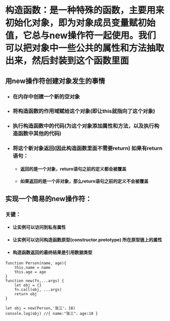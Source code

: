<!--
 * @Description: 
 * @Author: 曹俊
 * @Date: 2022-06-05 19:00:38
 * @LastEditors: 曹俊
 * @LastEditTime: 2022-06-05 20:57:51
-->
# 构造函数：是一种特殊的函数，主要用来初始化对象，即为对象成员变量赋初始值，它总与new操作符一起使用。我们可以把对象中一些公共的属性和方法抽取出来，然后封装到这个函数里面
## 用new操作符创建对象发生的事情
 + ### 在内存中创建一个新的空对象
 + ### 将构造函数的作用域赋给这个对象(即让this就指向了这个对象)
 + ### 执行构造函数中的代码(为这个对象添加属性和方法，以及执行构造函数中其他的代码)
 + ### 将这个新对象返回(因此构造函数里面不需要return) 如果有return 语句：
    + #### 返回的是一个对象，return语句之前的定义都会被覆盖
    + #### 如果返回的是一个非对象，那么return语句之前的定义不会被覆盖

## 实现一个简易的new操作符：
### 关键：
+ #### 让实例可以访问到私有属性
+ #### 让实例可以访问构造函数原型(constructor.prototype) 所在原型链上的属性
+ #### 构造函数返回的最终结果是引用数据类型


```//创建构造函数
function Person(name, age){
    this.name = name
    this.age = age
}
function new(fn,...args) {
    let obj = {}
    fn.call(obj, ...args)
    return obj
}

let obj = new(Person,'张三'，18)
console.log(obj) //{ name:"张三"，age:18 }
```
